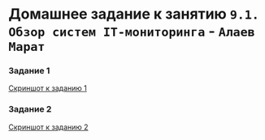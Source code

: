 # Домашнее задание к занятию `9.1. Обзор систем IT-мониторинга` - `Алаев Марат`

### Задание 1


[Cкриншот к заданию 1](https://github.com/MaratAlaev/gitlab-hw/blob/9.1/img/91-1.png)


### Задание 2


[Скриншот к заданию 2](https://github.com/MaratAlaev/gitlab-hw/blob/9.1/img/91-2.png)
